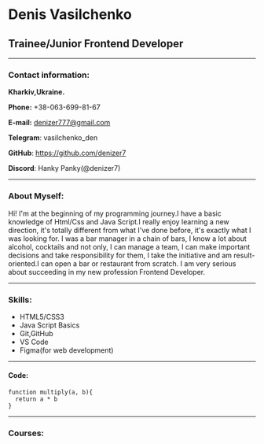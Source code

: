 # Denis Vasilchenko  

## Trainee/Junior Frontend Developer

-------------------

### Contact information:
__Kharkiv,Ukraine.__

__Phone:__ +38-063-699-81-67

__E-mail:__ denizer777@gmail.com

__Telegram__: vasilchenko_den

__GitHub__: https://github.com/denizer7

__Discord__: Hanky Panky(@denizer7)

---------------------------------------

### About Myself:

Hi! I'm at the beginning of my programming journey.I have a basic knowledge of Html/Css and Java Script.I really enjoy learning a new direction, it's totally different from what I've done before, it's exactly what I was looking for.
I was a bar manager in a chain of bars, I know a lot about alcohol, cocktails and not only, I can manage a team, I can make important decisions and take responsibility for them, I take the initiative and am result-oriented.I can open a bar or restaurant from scratch.
I am very serious about succeeding in my new profession Frontend Developer.

-----------------------------------------

### Skills:

* HTML5/CSS3
* Java Script Basics
* Git,GitHub
* VS Code
* Figma(for web development)

--------------------------------
#### Code:
```
function multiply(a, b){
  return a * b
}
```

--------------------------------------

### Courses:


